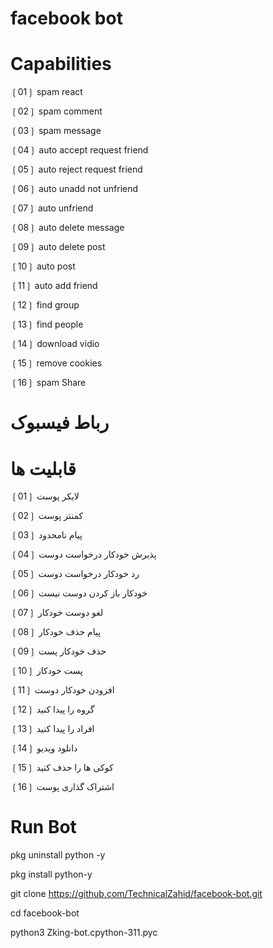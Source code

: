 # facebook bot
# Capabilities

❲01❳ spam react

❲02❳ spam comment

❲03❳ spam message

❲04❳ auto accept request friend

❲05❳ auto reject request friend

❲06❳ auto unadd not unfriend

❲07❳ auto unfriend

❲08❳ auto delete message

❲09❳ auto delete post

❲10❳ auto post

❲11❳ auto add friend

❲12❳ find group

❲13❳ find people

❲14❳ download vidio

❲15❳ remove cookies

❲16❳ spam Share

# رباط فیسبوک
# قابلیت ها

 ❲01❳ لایکر پوست

 ❲02❳ کمنتر پوست

 ❲03❳ پیام نامحدود

 ❲04❳ پذیرش خودکار درخواست دوست

 ❲05❳ رد خودکار درخواست دوست

 ❲06❳ خودکار باز کردن دوست نیست

 ❲07❳ لغو دوست خودکار

 ❲08❳ پیام حذف خودکار

 ❲09❳ حذف خودکار پست

 ❲10❳ پست خودکار

 ❲11❳ افزودن خودکار دوست

 ❲12❳ گروه را پیدا کنید

 ❲13❳ افراد را پیدا کنید

 ❲14❳ دانلود ویدیو

 ❲15❳ کوکی ها را حذف کنید

 ❲16❳ اشتراک گذاری پوست


# Run Bot

 pkg uninstall python -y

 pkg install python-y

 git clone https://github.com/TechnicalZahid/facebook-bot.git

 cd facebook-bot

 python3 Zking-bot.cpython-311.pyc
